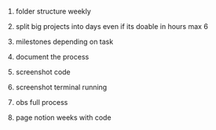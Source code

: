 1. folder structure weekly
2. split big projects into days even if its doable in hours max 6
3. milestones depending on task
4. document the process



5. screenshot code
6. screenshot terminal running
7. obs full process
8. page notion weeks with code
